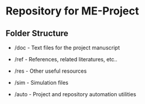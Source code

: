 # Repository for ME-Project

## Folder Structure

- /doc - Text files for the project manuscript

- /ref - References, related literatures, etc..

- /res - Other useful resources

- /sim - Simulation files

- /auto - Project and repository automation utilities
